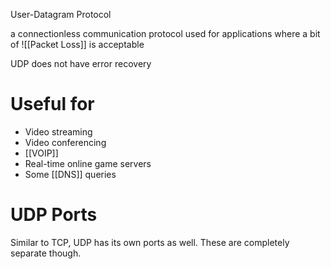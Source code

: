 User-Datagram Protocol

a connectionless communication protocol used for applications where a bit of ![[Packet Loss]] is acceptable

UDP does not have error recovery

# Useful for
- Video streaming
- Video conferencing
- [[VOIP]]
- Real-time online game servers
- Some [[DNS]] queries

# UDP Ports
Similar to TCP, UDP has its own ports as well. These are completely separate though.